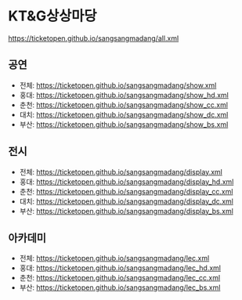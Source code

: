 # KT&G상상마당
https://ticketopen.github.io/sangsangmadang/all.xml

## 공연
- 전체: https://ticketopen.github.io/sangsangmadang/show.xml
- 홍대: https://ticketopen.github.io/sangsangmadang/show_hd.xml
- 춘천: https://ticketopen.github.io/sangsangmadang/show_cc.xml
- 대치: https://ticketopen.github.io/sangsangmadang/show_dc.xml
- 부산: https://ticketopen.github.io/sangsangmadang/show_bs.xml

## 전시
- 전체: https://ticketopen.github.io/sangsangmadang/display.xml
- 홍대: https://ticketopen.github.io/sangsangmadang/display_hd.xml
- 춘천: https://ticketopen.github.io/sangsangmadang/display_cc.xml
- 대치: https://ticketopen.github.io/sangsangmadang/display_dc.xml
- 부산: https://ticketopen.github.io/sangsangmadang/display_bs.xml

## 아카데미
- 전체: https://ticketopen.github.io/sangsangmadang/lec.xml
- 홍대: https://ticketopen.github.io/sangsangmadang/lec_hd.xml
- 춘천: https://ticketopen.github.io/sangsangmadang/lec_cc.xml
- 부산: https://ticketopen.github.io/sangsangmadang/lec_bs.xml
